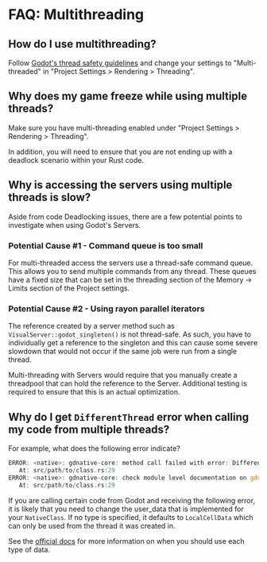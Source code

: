 # FAQ: Multithreading

## How do I use multithreading?

Follow [Godot's thread safety guidelines](https://docs.godotengine.org/en/stable/tutorials/threads/index.html) and change your settings to "Multi-threaded" in "Project Settings > Rendering > Threading".


## Why does my game freeze while using multiple threads?

Make sure you have multi-threading enabled under "Project Settings > Rendering > Threading".

In addition, you will need to ensure that you are not ending up with a deadlock scenario within your Rust code.


## Why is accessing the servers using multiple threads is slow?

Aside from code Deadlocking issues, there are a few potential points to investigate when using Godot's Servers.

### Potential Cause #1 - Command queue is too small

For multi-threaded access the servers use a thread-safe command queue. This allows you to send multiple commands from any thread. These queues have a fixed size that can be set in the threading section of the Memory -> Limits section of the Project settings.

### Potential Cause #2 - Using rayon parallel iterators

The reference created by a server method such as  `VisualServer::godot_singleton()` is not thread-safe. As such, you have to individually get a reference to the singleton and this can cause some severe slowdown that would not occur if the same job were run from a single thread.

Multi-threading with Servers would require that you manually create a threadpool that can hold the reference to the Server. Additional testing is required to ensure that this is an actual optimization.


## Why do I get `DifferentThread` error when calling my code from multiple threads?

For example, what does the following error indicate?

```rust
ERROR: <native>: gdnative-core: method call failed with error: DifferentThread { original: ThreadId(1), current: ThreadId(2) }
   At: src/path/to/class.rs:29
ERROR: <native>: gdnative-core: check module level documentation on gdnative::user_data for more information
   At: src/path/to/class.rs:29
```

If you are calling certain code from Godot and receiving the following error, it is likely that you need to change the user_data that is implemented for your `NativeClass`. If no type is specified, it defaults to `LocalCellData` which can only be used from the thread it was created in.

See the [official docs](https://docs.rs/gdnative/latest/gdnative/nativescript/user_data/index.html) for more information on when you should use each type of data.
